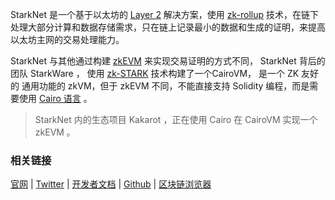 

StarkNet 是一个基于以太坊的  [Layer 2](https://learnblockchain.cn/tags/Layer2) 解决方案，使用 [zk-rollup](https://learnblockchain.cn/tags/ZK%20Rollup) 技术，在链下处理大部分计算和数据存储需求，只在链上记录最小的数据和生成的证明，来提高以太坊主网的交易处理能力。



StarkNet 与其他通过构建 [zkEVM](https://learnblockchain.cn/tags/zkEVM) 来实现交易证明的方式不同， StarkNet 背后的团队 StarkWare ， 使用 [zk-STARK](https://learnblockchain.cn/tags/zk-STARK) 技术构建了一个CairoVM， 是一个 ZK 友好的 通用功能的 zkVM，但于 zkEVM 不同，不能直接支持 Solidity 编程，而是需要使用 [Cairo 语言](https://learnblockchain.cn/tags/Cairo) 。

> StarkNet 内的生态项目  Kakarot ，正在使用 Cairo 在 CairoVM 实现一个 zkEVM 。



### 相关链接

[官网](https://starknet.io) | [Twitter](https://twitter.com/Starknet) | [开发者文档](https://docs.starknet.io) | [Github](https://github.com/starkware-libs) | [区块链浏览器](https://starkscan.co)

